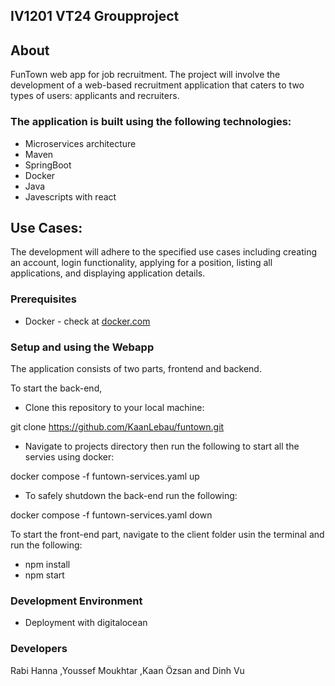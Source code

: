 ## IV1201 VT24 Groupproject 
## About
FunTown web app for job recruitment. The project will involve the development of a web-based recruitment application that caters to two types of users: applicants and recruiters. 

### The application is built using the following technologies:
* Microservices architecture
* Maven
* SpringBoot
* Docker
* Java
* Javescripts with react

## Use Cases:
The development will adhere to the specified use cases including creating an account, login functionality, applying for a position, listing all applications, and displaying application details.

### Prerequisites
* Docker - check at [docker.com](https://www.docker.com/)

### Setup and using the Webapp
The application consists of two parts, frontend and backend.

To start the back-end, 
* Clone this repository to your local machine:
  
git clone https://github.com/KaanLebau/funtown.git

* Navigate to projects directory then run the following to start all the servies using docker:
  
docker compose -f funtown-services.yaml up

* To safely shutdown the back-end run the following:
  
docker compose -f funtown-services.yaml down

To start the front-end part, navigate to the client folder usin the terminal and run the following:
- npm install
- npm start

### Development Environment
* Deployment with digitalocean

### Developers
Rabi Hanna
,Youssef Moukhtar
,Kaan Özsan
and Dinh Vu
